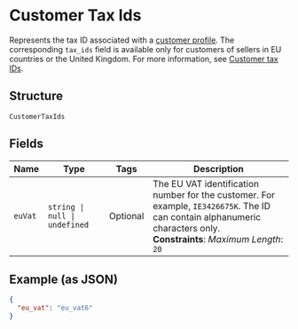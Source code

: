 
# Customer Tax Ids

Represents the tax ID associated with a [customer profile](../models/customer.md). The corresponding `tax_ids` field is available only for customers of sellers in EU countries or the United Kingdom.
For more information, see [Customer tax IDs](https://developer.squareup.com/docs/customers-api/what-it-does#customer-tax-ids).

## Structure

`CustomerTaxIds`

## Fields

| Name | Type | Tags | Description |
|  --- | --- | --- | --- |
| `euVat` | `string \| null \| undefined` | Optional | The EU VAT identification number for the customer. For example, `IE3426675K`. The ID can contain alphanumeric characters only.<br/>**Constraints**: *Maximum Length*: `20` |

## Example (as JSON)

```json
{
  "eu_vat": "eu_vat6"
}
```

